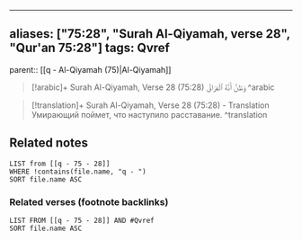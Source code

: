 
---
aliases: ["75:28", "Surah Al-Qiyamah, verse 28", "Qur'an 75:28"]
tags: Qvref
---

parent:: [[q - Al-Qiyamah (75)|Al-Qiyamah]]

> [!arabic]+ Surah Al-Qiyamah, Verse 28 (75:28)
> <span class="quran-arabic">وَظَنَّ أَنَّهُ ٱلْفِرَاقُ</span>
^arabic

> [!translation]+ Surah Al-Qiyamah, Verse 28 (75:28) - Translation
> Умирающий поймет, что наступило расставание.
^translation



## Related notes
```dataview
LIST from [[q - 75 - 28]]
WHERE !contains(file.name, "q - ")
SORT file.name ASC
```

### Related verses (footnote backlinks)
```dataview
LIST FROM [[q - 75 - 28]] AND #Qvref
SORT file.name ASC
```

